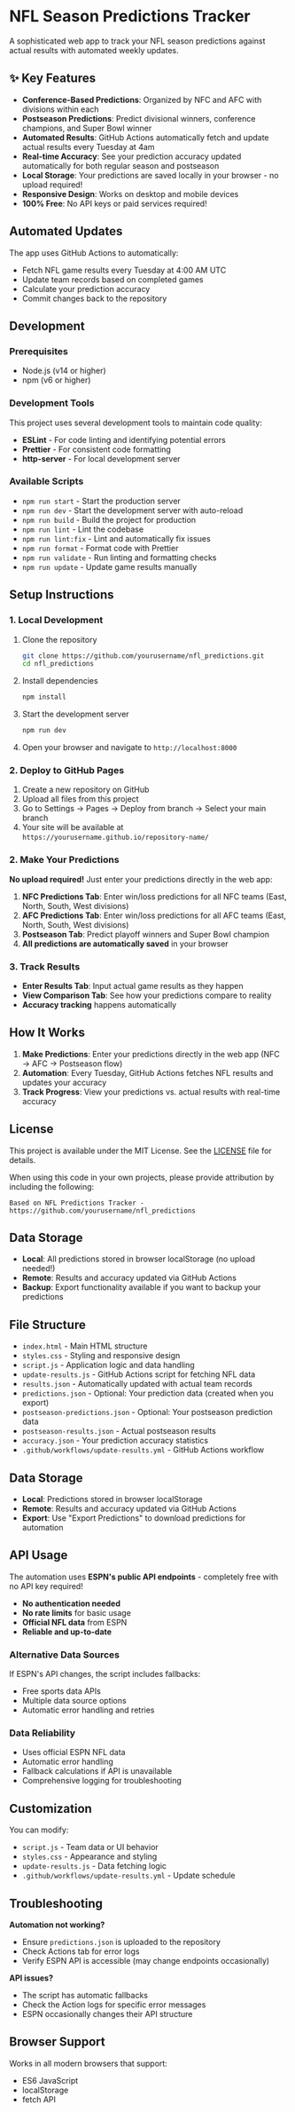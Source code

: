 # NFL Season Predictions Tracker

A sophisticated web app to track your NFL season predictions against actual results with automated weekly updates.

## ✨ Key Features

- **Conference-Based Predictions**: Organized by NFC and AFC with divisions within each
- **Postseason Predictions**: Predict divisional winners, conference champions, and Super Bowl winner
- **Automated Results**: GitHub Actions automatically fetch and update actual results every Tuesday at 4am
- **Real-time Accuracy**: See your prediction accuracy updated automatically for both regular season and postseason
- **Local Storage**: Your predictions are saved locally in your browser - no upload required!
- **Responsive Design**: Works on desktop and mobile devices
- **100% Free**: No API keys or paid services required!

## Automated Updates

The app uses GitHub Actions to automatically:
- Fetch NFL game results every Tuesday at 4:00 AM UTC
- Update team records based on completed games
- Calculate your prediction accuracy
- Commit changes back to the repository

## Development

### Prerequisites

- Node.js (v14 or higher)
- npm (v6 or higher)

### Development Tools

This project uses several development tools to maintain code quality:

- **ESLint** - For code linting and identifying potential errors
- **Prettier** - For consistent code formatting
- **http-server** - For local development server

### Available Scripts

- `npm run start` - Start the production server
- `npm run dev` - Start the development server with auto-reload
- `npm run build` - Build the project for production
- `npm run lint` - Lint the codebase
- `npm run lint:fix` - Lint and automatically fix issues
- `npm run format` - Format code with Prettier
- `npm run validate` - Run linting and formatting checks
- `npm run update` - Update game results manually

## Setup Instructions

### 1. Local Development

1. Clone the repository
   ```bash
   git clone https://github.com/yourusername/nfl_predictions.git
   cd nfl_predictions
   ```

2. Install dependencies
   ```bash
   npm install
   ```

3. Start the development server
   ```bash
   npm run dev
   ```

4. Open your browser and navigate to `http://localhost:8000`

### 2. Deploy to GitHub Pages

1. Create a new repository on GitHub
2. Upload all files from this project
3. Go to Settings → Pages → Deploy from branch → Select your main branch
4. Your site will be available at `https://yourusername.github.io/repository-name/`

### 2. Make Your Predictions

**No upload required!** Just enter your predictions directly in the web app:

1. **NFC Predictions Tab**: Enter win/loss predictions for all NFC teams (East, North, South, West divisions)
2. **AFC Predictions Tab**: Enter win/loss predictions for all AFC teams (East, North, South, West divisions)  
3. **Postseason Tab**: Predict playoff winners and Super Bowl champion
4. **All predictions are automatically saved** in your browser

### 3. Track Results

- **Enter Results Tab**: Input actual game results as they happen
- **View Comparison Tab**: See how your predictions compare to reality
- **Accuracy tracking** happens automatically

## How It Works

1. **Make Predictions**: Enter your predictions directly in the web app (NFC → AFC → Postseason flow)
2. **Automation**: Every Tuesday, GitHub Actions fetches NFL results and updates your accuracy
3. **Track Progress**: View your predictions vs. actual results with real-time accuracy

## License

This project is available under the MIT License. See the [LICENSE](LICENSE) file for details.

When using this code in your own projects, please provide attribution by including the following:

```
Based on NFL Predictions Tracker - https://github.com/yourusername/nfl_predictions
```

## Data Storage

- **Local**: All predictions stored in browser localStorage (no upload needed!)
- **Remote**: Results and accuracy updated via GitHub Actions
- **Backup**: Export functionality available if you want to backup your predictions

## File Structure

- `index.html` - Main HTML structure
- `styles.css` - Styling and responsive design
- `script.js` - Application logic and data handling
- `update-results.js` - GitHub Actions script for fetching NFL data
- `results.json` - Automatically updated with actual team records
- `predictions.json` - Optional: Your prediction data (created when you export)
- `postseason-predictions.json` - Optional: Your postseason prediction data
- `postseason-results.json` - Actual postseason results
- `accuracy.json` - Your prediction accuracy statistics
- `.github/workflows/update-results.yml` - GitHub Actions workflow

## Data Storage

- **Local**: Predictions stored in browser localStorage
- **Remote**: Results and accuracy updated via GitHub Actions
- **Export**: Use "Export Predictions" to download predictions for automation

## API Usage

The automation uses **ESPN's public API endpoints** - completely free with no API key required!

- **No authentication needed**
- **No rate limits** for basic usage
- **Official NFL data** from ESPN
- **Reliable and up-to-date**

### Alternative Data Sources

If ESPN's API changes, the script includes fallbacks:
- Free sports data APIs
- Multiple data source options
- Automatic error handling and retries

### Data Reliability

- Uses official ESPN NFL data
- Automatic error handling
- Fallback calculations if API is unavailable
- Comprehensive logging for troubleshooting

## Customization

You can modify:
- `script.js` - Team data or UI behavior
- `styles.css` - Appearance and styling
- `update-results.js` - Data fetching logic
- `.github/workflows/update-results.yml` - Update schedule

## Troubleshooting

**Automation not working?**
- Ensure `predictions.json` is uploaded to the repository
- Check Actions tab for error logs
- Verify ESPN API is accessible (may change endpoints occasionally)

**API issues?**
- The script has automatic fallbacks
- Check the Action logs for specific error messages
- ESPN occasionally changes their API structure

## Browser Support

Works in all modern browsers that support:
- ES6 JavaScript
- localStorage
- fetch API
